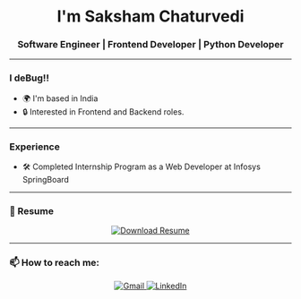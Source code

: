 <h1 align="center">I'm  Saksham Chaturvedi</h1>

<h3 align="center">
Software Engineer | Frontend Developer | Python Developer
</h3>

---

### I deBug!!
- 🌍 I'm based in India
- 🔒 Interested in Frontend and Backend roles.

---

### Experience
- 🛠️ Completed Internship Program as a Web Developer at Infosys SpringBoard

---

### 📄 Resume
<p align="center">
  <a href="https://your-resume-link.com" target="_blank">
    <img src="https://img.shields.io/badge/Download%20Resume-28a745?style=for-the-badge&logo=read-the-docs&logoColor=white" alt="Download Resume" />
  </a>
</p>

---

### 📫 How to reach me:
<p align="center">
  <a href="mailto:your-email@gmail.com">
    <img src="https://img.shields.io/badge/Gmail-D14836?style=for-the-badge&logo=gmail&logoColor=white" alt="Gmail" />
  </a>
  <a href="https://linkedin.com/in/your-linkedin" target="_blank">
    <img src="https://img.shields.io/badge/LinkedIn-0077B5?style=for-the-badge&logo=linkedin&logoColor=white" alt="LinkedIn" />
  </a>

  </a>
</p>


